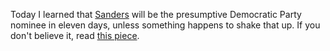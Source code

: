 Today I learned that <a href="http://scripting.com/2020/02/20/144006.html?title=notesOnLastNightsDebate#a144753">Sanders</a> will be the presumptive Democratic Party nominee in eleven days, unless something happens to shake that up. If you don't believe it, read <a href="https://thebulwark.com/the-5-lessons-from-2016-democrats-need-to-understand-if-they-want-to-stop-bernie/">this piece</a>.  
